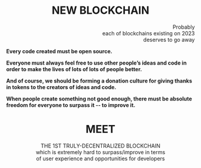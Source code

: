 
<h1 align="center">
NEW BLOCKCHAIN
</h1>


<p align="right">
Probably<br>
each of blockchains existing on 2023<br>
deserves to go away<br>
</p>

<p><b>
Every code created must be open source.<br>

Everyone must always feel free to use other people’s ideas and code in order to make the lives of lots of lots of people better.<br>

And of course, we should be forming a donation culture for giving thanks in tokens to the creators of ideas and code.<br>

When people create something not good enough, there must be absolute freedom for everyone to surpass it -- to improve it.<br>
 </b>
</p>
 
 

<h1 align="center">MEET</h1>
<p align="center">
THE 1ST TRULY-DECENTRALIZED BLOCKCHAIN<br>
which is extremely hard to surpass/improve in terms<br>
of user experience and opportunities for developers<br>
</p>
